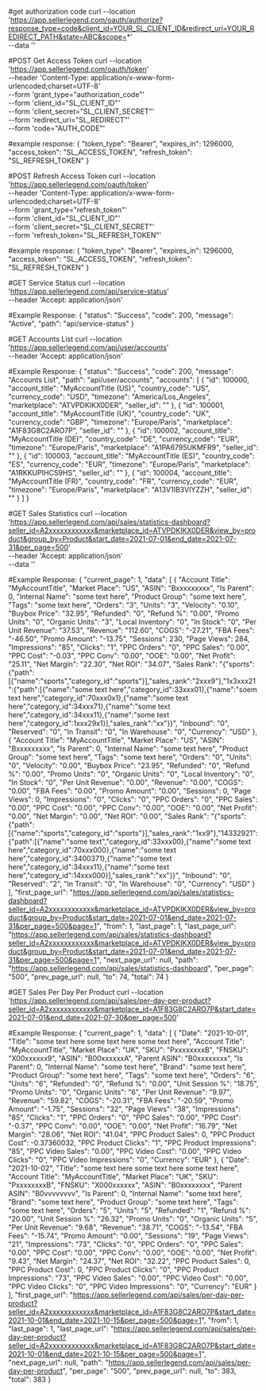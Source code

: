 #get authorization code
curl --location 'https://app.sellerlegend.com/oauth/authorize?response_type=code&client_id=YOUR_SL_CLIENT_ID&redirect_uri=YOUR_REDIRECT_PATH&state=ABC&scope=*' \
--data ''

#POST Get Access Token
curl --location 'https://app.sellerlegend.com/oauth/token' \
--header 'Content-Type: application/x-www-form-urlencoded;charset=UTF-8' \
--form 'grant_type="authorization_code"' \
--form 'client_id="SL_CLIENT_ID"' \
--form 'client_secret="SL_CLIENT_SECRET"' \
--form 'redirect_uri="SL_REDIRECT"' \
--form 'code="AUTH_CODE"'

#example response:
{
  "token_type": "Bearer",
  "expires_in": 1296000,
  "access_token": "SL_ACCESS_TOKEN",
  "refresh_token": "SL_REFRESH_TOKEN"
}

#POST Refresh Access Token
curl --location 'https://app.sellerlegend.com/oauth/token' \
--header 'Content-Type: application/x-www-form-urlencoded;charset=UTF-8' \
--form 'grant_type="refresh_token"' \
--form 'client_id="SL_CLIENT_ID"' \
--form 'client_secret="SL_CLIENT_SECRET"' \
--form 'refresh_token="SL_REFRESH_TOKEN"'

#example response:
{
  "token_type": "Bearer",
  "expires_in": 1296000,
  "access_token": "SL_ACCESS_TOKEN",
  "refresh_token": "SL_REFRESH_TOKEN"
}

#GET Service Status
curl --location 'https://app.sellerlegend.com/api/service-status' \
--header 'Accept: application/json'

#Example Response:
{
  "status": "Success",
  "code": 200,
  "message": "Active",
  "path": "api/service-status"
}

#GET Accounts List
curl --location 'https://app.sellerlegend.com/api/user/accounts' \
--header 'Accept: application/json'

#Example Response:
{
  "status": "Success",
  "code": 200,
  "message": "Accounts List",
  "path": "api/user/accounts",
  "accounts": [
    {
      "id": 100000,
      "account_title": "MyAccountTitle (US)",
      "country_code": "US",
      "currency_code": "USD",
      "timezone": "America/Los_Angeles",
      "marketplace": "ATVPDKIKX0DER",
      "seller_id": "<SELLER-ID>"
    },
    {
      "id": 100001,
      "account_title": "MyAccountTitle (UK)",
      "country_code": "UK",
      "currency_code": "GBP",
      "timezone": "Europe/Paris",
      "marketplace": "A1F83G8C2ARO7P",
      "seller_id": "<SELLER-ID>"
    },
    {
      "id": 100002,
      "account_title": "MyAccountTitle (DE)",
      "country_code": "DE",
      "currency_code": "EUR",
      "timezone": "Europe/Paris",
      "marketplace": "A1PA6795UKMFR9",
      "seller_id": "<SELLER-ID>"
    },
    {
      "id": 100003,
      "account_title": "MyAccountTitle (ES)",
      "country_code": "ES",
      "currency_code": "EUR",
      "timezone": "Europe/Paris",
      "marketplace": "A1RKKUPIHCS9HS",
      "seller_id": "<SELLER-ID>"
    },
    {
      "id": 100004,
      "account_title": "MyAccountTitle (FR)",
      "country_code": "FR",
      "currency_code": "EUR",
      "timezone": "Europe/Paris",
      "marketplace": "A13V1IB3VIYZZH",
      "seller_id": "<SELLER-ID>"
    }
  ]
}


#GET Sales Statistics
curl --location 'https://app.sellerlegend.com/api/sales/statistics-dashboard?seller_id=A2xxxxxxxxxxxx&marketplace_id=ATVPDKIKX0DER&view_by=product&group_by=Product&start_date=2021-07-01&end_date=2021-07-31&per_page=500' \
--header 'Accept: application/json' \
--data ''

#Example Response:
{
  "current_page": 1,
  "data": [
    {
      "Account Title": "MyAccountTitle",
      "Market Place": "US",
      "ASIN": "Bxxxxxxxxx",
      "Is Parent": 0,
      "Internal Name": "some text here",
      "Product Group": "some text here",
      "Tags": "some text here",
      "Orders": "3",
      "Units": "3",
      "Velocity": "0.10",
      "Buybox Price": "32.95",
      "Refunded": "0",
      "Refund %": "0.00",
      "Promo Units": "0",
      "Organic Units": "3",
      "Local Inventory": "0",
      "In Stock": "0",
      "Per Unit Revenue": "37.53",
      "Revenue": "112.60",
      "COGS": "-27.21",
      "FBA Fees": "-46.50",
      "Promo Amount": "-13.75",
      "Sessions": 230,
      "Page Views": 284,
      "Impressions": "85",
      "Clicks": "1",
      "PPC Orders": "0",
      "PPC Sales": "0.00",
      "PPC Cost": "-0.03",
      "PPC Conv": "0.00",
      "OOE": "0.00",
      "Net Profit": "25.11",
      "Net Margin": "22.30",
      "Net ROI": "34.07",
      "Sales Rank": "{\"sports\":{\"path\":[{\"name\":\"sports\",\"category_id\":\"sports\"}],\"sales_rank\":\"2xxx9\"},\"1x3xxx21\":{\"path\":[{\"name\":\"some text here\",\"category_id\":33xxx01},{\"name\":\"soem text here\",\"category_id\":70xxx0x1},{\"name\":\"some text here\",\"category_id\":34xxx71},{\"name\":\"some text here\",\"category_id\":34xxx11},{\"name\":\"some text here\",\"category_id\":1xxx29x1}],\"sales_rank\":\"xx\"}}",
      "Inbound": "0",
      "Reserved": "0",
      "In Transit": "0",
      "In Warehouse": "0",
      "Currency": "USD"
    },
    {
      "Account Title": "MyAccountTitle",
      "Market Place": "US",
      "ASIN": "Bxxxxxxxxx",
      "Is Parent": 0,
      "Internal Name": "some text here",
      "Product Group": "some text here",
      "Tags": "some text here",
      "Orders": "0",
      "Units": "0",
      "Velocity": "0.00",
      "Buybox Price": "23.95",
      "Refunded": "0",
      "Refund %": "0.00",
      "Promo Units": "0",
      "Organic Units": "0",
      "Local Inventory": "0",
      "In Stock": "0",
      "Per Unit Revenue": "0.00",
      "Revenue": "0.00",
      "COGS": "0.00",
      "FBA Fees": "0.00",
      "Promo Amount": "0.00",
      "Sessions": 0,
      "Page Views": 0,
      "Impressions": "0",
      "Clicks": "0",
      "PPC Orders": "0",
      "PPC Sales": "0.00",
      "PPC Cost": "0.00",
      "PPC Conv": "0.00",
      "OOE": "0.00",
      "Net Profit": "0.00",
      "Net Margin": "0.00",
      "Net ROI": "0.00",
      "Sales Rank": "{\"sports\":{\"path\":[{\"name\":\"sports\",\"category_id\":\"sports\"}],\"sales_rank\":\"1xx9\"},\"14332921\":{\"path\":[{\"name\":\"some text\",\"category_id\":33xxx00},{\"name\":\"some text here\",\"category_id\":70xxx000},{\"name\":\"some text here\",\"category_id\":3400371},{\"name\":\"some text here\",\"category_id\":34xxx11},{\"name\":\"some text here\",\"category_id\":14xxx000}],\"sales_rank\":\"xx\"}}",
      "Inbound": "0",
      "Reserved": "2",
      "In Transit": "0",
      "In Warehouse": "0",
      "Currency": "USD"
    }
  ],
  "first_page_url": "https://app.sellerlegend.com/api/sales/statistics-dashboard?seller_id=A2xxxxxxxxxxxx&marketplace_id=ATVPDKIKX0DER&view_by=product&group_by=Product&start_date=2021-07-01&end_date=2021-07-31&per_page=500&page=1",
  "from": 1,
  "last_page": 1,
  "last_page_url": "https://app.sellerlegend.com/api/sales/statistics-dashboard?seller_id=A2xxxxxxxxxxxx&marketplace_id=ATVPDKIKX0DER&view_by=product&group_by=Product&start_date=2021-07-01&end_date=2021-07-31&per_page=500&page=1",
  "next_page_url": null,
  "path": "https://app.sellerlegend.com/api/sales/statistics-dashboard",
  "per_page": "500",
  "prev_page_url": null,
  "to": 74,
  "total": 74
}

#GET Sales Per Day Per Product
curl --location 'https://app.sellerlegend.com/api/sales/per-day-per-product?seller_id=A2xxxxxxxxxxxx&marketplace_id=A1F83G8C2ARO7P&start_date=2021-07-01&end_date=2021-07-30&per_page=500'

#Example Response:
{
  "current_page": 1,
  "data": [
    {
      "Date": "2021-10-01",
      "Title": "some text here some text here some text here",
      "Account Title": "MyAccountTitle",
      "Market Place": "UK",
      "SKU": "PxxxxxxxxB",
      "FNSKU": "X00xxxxxx9",
      "ASIN": "B00xxxxxxA",
      "Parent ASIN": "B0xxxxxxxx",
      "Is Parent": 0,
      "Internal Name": "some text here",
      "Brand": "some text here",
      "Product Group": "some text here",
      "Tags": "some text here",
      "Orders": "6",
      "Units": "6",
      "Refunded": "0",
      "Refund %": "0.00",
      "Unit Session %": "18.75",
      "Promo Units": "0",
      "Organic Units": "6",
      "Per Unit Revenue": "9.97",
      "Revenue": "59.82",
      "COGS": "-20.31",
      "FBA Fees": "-20.59",
      "Promo Amount": "-1.75",
      "Sessions": "32",
      "Page Views": "38",
      "Impressions": "85",
      "Clicks": "1",
      "PPC Orders": "0",
      "PPC Sales": "0.00",
      "PPC Cost": "-0.37",
      "PPC Conv": "0.00",
      "OOE": "0.00",
      "Net Profit": "16.79",
      "Net Margin": "28.06",
      "Net ROI": "41.04",
      "PPC Product Sales": 0,
      "PPC Product Cost": -0.37360032,
      "PPC Product Clicks": "1",
      "PPC Product Impressions": "85",
      "PPC Video Sales": "0.00",
      "PPC Video Cost": "0.00",
      "PPC Video Clicks": "0",
      "PPC Video Impressions": "0",
      "Currency": "EUR"
    },
    {
      "Date": "2021-10-02",
      "Title": "some text here some text here some text here",
      "Account Title": "MyAccountTitle",
      "Market Place": "UK",
      "SKU": "PxxxxxxxxB",
      "FNSKU": "X000xxxxxx",
      "ASIN": "B0xxxxxxxx",
      "Parent ASIN": "B0vvvvvvvv",
      "Is Parent": 0,
      "Internal Name": "some text here",
      "Brand": "some text here",
      "Product Group": "some text here",
      "Tags": "some text here",
      "Orders": "5",
      "Units": "5",
      "Refunded": "1",
      "Refund %": "20.00",
      "Unit Session %": "26.32",
      "Promo Units": "0",
      "Organic Units": "5",
      "Per Unit Revenue": "9.68",
      "Revenue": "38.71",
      "COGS": "-13.54",
      "FBA Fees": "-15.74",
      "Promo Amount": "0.00",
      "Sessions": "19",
      "Page Views": "21",
      "Impressions": "73",
      "Clicks": "0",
      "PPC Orders": "0",
      "PPC Sales": "0.00",
      "PPC Cost": "0.00",
      "PPC Conv": "0.00",
      "OOE": "0.00",
      "Net Profit": "9.43",
      "Net Margin": "24.37",
      "Net ROI": "32.22",
      "PPC Product Sales": 0,
      "PPC Product Cost": 0,
      "PPC Product Clicks": "0",
      "PPC Product Impressions": "73",
      "PPC Video Sales": "0.00",
      "PPC Video Cost": "0.00",
      "PPC Video Clicks": "0",
      "PPC Video Impressions": "0",
      "Currency": "EUR"
    }
  ],
  "first_page_url": "https://app.sellerlegend.com/api/sales/per-day-per-product?seller_id=A2xxxxxxxxxxxx&marketplace_id=A1F83G8C2ARO7P&start_date=2021-10-01&end_date=2021-10-15&per_page=500&page=1",
  "from": 1,
  "last_page": 1,
  "last_page_url": "https://app.sellerlegend.com/api/sales/per-day-per-product?seller_id=A2xxxxxxxxxxxx&marketplace_id=A1F83G8C2ARO7P&start_date=2021-10-01&end_date=2021-10-15&per_page=500&page=1",
  "next_page_url": null,
  "path": "https://app.sellerlegend.com/api/sales/per-day-per-product",
  "per_page": "500",
  "prev_page_url": null,
  "to": 383,
  "total": 383
}

